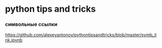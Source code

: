 # python tips and tricks

### символьные ссылки
https://github.com/alexeyantonov/pythontipsandtricks/blob/master/symb_link.ipynb
